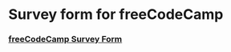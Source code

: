 # Survey form for freeCodeCamp

###  [freeCodeCamp Survey Form](https://lanrewaju94.github.io/survey-form--freeCodeCamp/)
